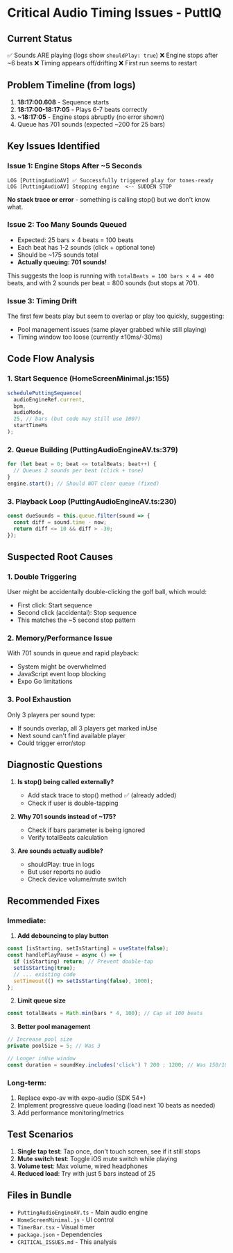 # Critical Audio Timing Issues - PuttIQ

## Current Status
✅ Sounds ARE playing (logs show `shouldPlay: true`)
❌ Engine stops after ~6 beats
❌ Timing appears off/drifting
❌ First run seems to restart

## Problem Timeline (from logs)

1. **18:17:00.608** - Sequence starts
2. **18:17:00-18:17:05** - Plays 6-7 beats correctly
3. **~18:17:05** - Engine stops abruptly (no error shown)
4. Queue has 701 sounds (expected ~200 for 25 bars)

## Key Issues Identified

### Issue 1: Engine Stops After ~5 Seconds
```
LOG [PuttingAudioAV] ✅ Successfully triggered play for tones-ready
LOG [PuttingAudioAV] Stopping engine  <-- SUDDEN STOP
```
**No stack trace or error** - something is calling stop() but we don't know what.

### Issue 2: Too Many Sounds Queued
- Expected: 25 bars × 4 beats = 100 beats
- Each beat has 1-2 sounds (click + optional tone)
- Should be ~175 sounds total
- **Actually queuing: 701 sounds!**

This suggests the loop is running with `totalBeats = 100 bars × 4 = 400` beats, and with 2 sounds per beat = 800 sounds (but stops at 701).

### Issue 3: Timing Drift
The first few beats play but seem to overlap or play too quickly, suggesting:
- Pool management issues (same player grabbed while still playing)
- Timing window too loose (currently ±10ms/-30ms)

## Code Flow Analysis

### 1. Start Sequence (HomeScreenMinimal.js:155)
```javascript
schedulePuttingSequence(
  audioEngineRef.current,
  bpm,
  audioMode,
  25, // bars (but code may still use 100?)
  startTimeMs
);
```

### 2. Queue Building (PuttingAudioEngineAV.ts:379)
```typescript
for (let beat = 0; beat <= totalBeats; beat++) {
  // Queues 2 sounds per beat (click + tone)
}
engine.start(); // Should NOT clear queue (fixed)
```

### 3. Playback Loop (PuttingAudioEngineAV.ts:230)
```typescript
const dueSounds = this.queue.filter(sound => {
  const diff = sound.time - now;
  return diff <= 10 && diff > -30;
});
```

## Suspected Root Causes

### 1. **Double Triggering**
User might be accidentally double-clicking the golf ball, which would:
- First click: Start sequence
- Second click (accidental): Stop sequence
- This matches the ~5 second stop pattern

### 2. **Memory/Performance Issue**
With 701 sounds in queue and rapid playback:
- System might be overwhelmed
- JavaScript event loop blocking
- Expo Go limitations

### 3. **Pool Exhaustion**
Only 3 players per sound type:
- If sounds overlap, all 3 players get marked inUse
- Next sound can't find available player
- Could trigger error/stop

## Diagnostic Questions

1. **Is stop() being called externally?**
   - Add stack trace to stop() method ✅ (already added)
   - Check if user is double-tapping

2. **Why 701 sounds instead of ~175?**
   - Check if bars parameter is being ignored
   - Verify totalBeats calculation

3. **Are sounds actually audible?**
   - shouldPlay: true in logs
   - But user reports no audio
   - Check device volume/mute switch

## Recommended Fixes

### Immediate:
1. **Add debouncing to play button**
```javascript
const [isStarting, setIsStarting] = useState(false);
const handlePlayPause = async () => {
  if (isStarting) return; // Prevent double-tap
  setIsStarting(true);
  // ... existing code
  setTimeout(() => setIsStarting(false), 1000);
};
```

2. **Limit queue size**
```typescript
const totalBeats = Math.min(bars * 4, 100); // Cap at 100 beats
```

3. **Better pool management**
```typescript
// Increase pool size
private poolSize = 5; // Was 3

// Longer inUse window
const duration = soundKey.includes('click') ? 200 : 1200; // Was 150/1000
```

### Long-term:
1. Replace expo-av with expo-audio (SDK 54+)
2. Implement progressive queue loading (load next 10 beats as needed)
3. Add performance monitoring/metrics

## Test Scenarios

1. **Single tap test**: Tap once, don't touch screen, see if it still stops
2. **Mute switch test**: Toggle iOS mute switch while playing
3. **Volume test**: Max volume, wired headphones
4. **Reduced load**: Try with just 5 bars instead of 25

## Files in Bundle
- `PuttingAudioEngineAV.ts` - Main audio engine
- `HomeScreenMinimal.js` - UI control
- `TimerBar.tsx` - Visual timer
- `package.json` - Dependencies
- `CRITICAL_ISSUES.md` - This analysis